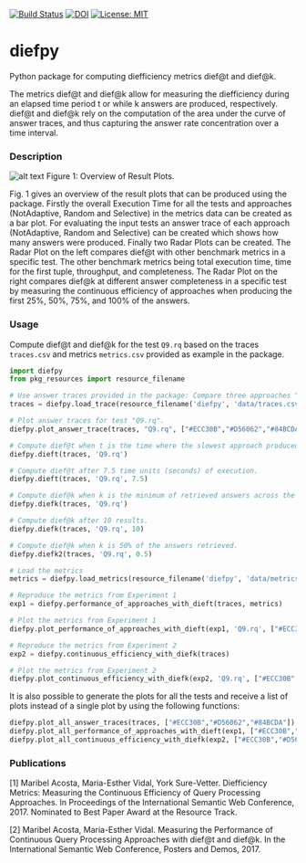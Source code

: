 [![Build Status](https://github.com/SDM-TIB/diefpy/actions/workflows/testroutine.yml/badge.svg?branch=master)](https://github.com/SDM-TIB/diefpy/actions/workflows/testroutine.yml)
[![DOI](https://zenodo.org/badge/109045351.svg)](https://zenodo.org/badge/latestdoi/109045351)
[![License: MIT](https://img.shields.io/badge/License-MIT-yellow.svg)](LICENSE)

# diefpy

Python package for computing diefficiency metrics dief@t and dief@k.

The metrics dief@t and dief@k allow for measuring the diefficiency during 
an elapsed time period t or while k answers are produced, respectively. 
dief@t and dief@k rely on the computation of the area under the curve of 
answer traces, and thus capturing the answer rate concentration over a time 
interval.

### Description

![alt text](images/diefpy-overview.png "Overview of Result Plots")
Figure 1: Overview of Result Plots.

Fig. 1 gives an overview of the result plots that can be produced using the package.
Firstly the overall Execution Time for all the tests and approaches (NotAdaptive, Random and Selective) in the metrics
data can be created as a bar plot. 
For evaluating the input tests an answer trace of each approach (NotAdaptive, Random and Selective) can be created which shows how many answers were produced. 
Finally two Radar Plots can be created. The Radar Plot on the left compares dief@t with other benchmark metrics in a specific test. The other benchmark metrics being total execution time, time for the first tuple, throughput, and completeness. 
The Radar Plot on the right compares dief@k at different answer completeness in a specific test by measuring the continuous efficiency of approaches when producing
the first 25%, 50%, 75%, and 100% of the answers.

### Usage 
Compute dief@t and dief@k for the test `Q9.rq` based on the traces `traces.csv` and metrics `metrics.csv` provided as example in the package. 
```python
import diefpy
from pkg_resources import resource_filename

# Use answer traces provided in the package: Compare three approaches "Selective", "Not Adaptive", "Random" when executing the test "Q9.rq".
traces = diefpy.load_trace(resource_filename('diefpy', 'data/traces.csv')) 

# Plot answer traces for test "Q9.rq".
diefpy.plot_answer_trace(traces, "Q9.rq", ["#ECC30B","#D56062","#84BCDA"]).show()

# Compute dief@t when t is the time where the slowest approach produced the last answer.
diefpy.dieft(traces, 'Q9.rq')

# Compute dief@t after 7.5 time units (seconds) of execution. 
diefpy.dieft(traces, 'Q9.rq', 7.5)

# Compute dief@k when k is the minimum of retrieved answers across the approaches.
diefpy.diefk(traces, 'Q9.rq')

# Compute dief@k after 10 results.
diefpy.diefk(traces, 'Q9.rq', 10)

# Compute dief@k when k is 50% of the answers retrieved.
diefpy.diefk2(traces, 'Q9.rq', 0.5)

# Load the metrics
metrics = diefpy.load_metrics(resource_filename('diefpy', 'data/metrics.csv'))

# Reproduce the metrics from Experiment 1
exp1 = diefpy.performance_of_approaches_with_dieft(traces, metrics)

# Plot the metrics from Experiment 1
diefpy.plot_performance_of_approaches_with_dieft(exp1, 'Q9.rq', ["#ECC30B","#D56062","#84BCDA"]).show()

# Reproduce the metrics from Experiment 2
exp2 = diefpy.continuous_efficiency_with_diefk(traces)

# Plot the metrics from Experiment 2
diefpy.plot_continuous_efficiency_with_diefk(exp2, 'Q9.rq', ["#ECC30B","#D56062","#84BCDA"]).show()
```

It is also possible to generate the plots for all the tests and receive a list of plots instead of a single plot by using the following functions:
```python
diefpy.plot_all_answer_traces(traces, ["#ECC30B","#D56062","#84BCDA"])
diefpy.plot_all_performance_of_approaches_with_dieft(exp1, ["#ECC30B","#D56062","#84BCDA"])
diefpy.plot_all_continuous_efficiency_with_diefk(exp2, ["#ECC30B","#D56062","#84BCDA"])
```

### Publications
[1] Maribel Acosta, Maria-Esther Vidal, York Sure-Vetter. Diefficiency Metrics: Measuring the Continuous Efficiency of Query Processing Approaches. In Proceedings of the International Semantic Web Conference, 2017. Nominated to Best Paper Award at the Resource Track. 

[2] Maribel Acosta, Maria-Esther Vidal. Measuring the Performance of Continuous Query Processing Approaches with dief@t and dief@k. In  the International Semantic Web Conference, Posters and Demos, 2017.
